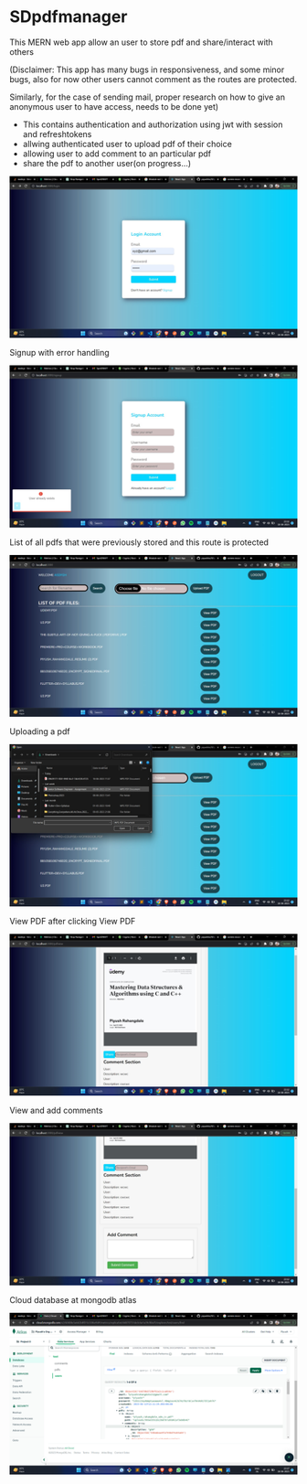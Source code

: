 # SDpdfmanager

This MERN web app allow an user to store pdf and share/interact with others

(Disclaimer: This app has many bugs in responsiveness, and some minor bugs, also for now other users cannot comment as the routes are protected.

Similarly, for the case of sending mail, proper research on how to give an anonymous user to have access, needs to be done yet)

- This contains authentication and authorization using jwt with session and refreshtokens
- allwing authenticated user to upload pdf of their choice
- allowing user to add comment to an particular pdf
- share the pdf to another user(on progress...)

![1687111027655](image/README/1687111027655.png)

Signup with error handling

![1687110313605](image/README/1687110313605.png)

List of all pdfs that were previously stored and this route is protected

![1687110331668](image/README/1687110331668.png)

Uploading a pdf

![1687110346165](image/README/1687110346165.png)

View PDF after clicking View PDF

![1687110359250](image/README/1687110359250.png)

View and add comments

![1687110375704](image/README/1687110375704.png)

Cloud database at mongodb atlas

![1687110437630](image/README/1687110437630.png)
